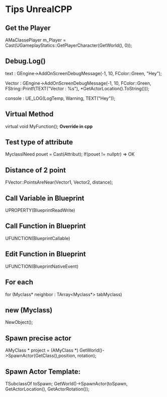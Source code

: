 # Tips  UnrealCPP

## Get the Player 

AMaClassePlayer m_Player = Cast<AMaClassePlayer>(UGameplayStatics::GetPlayerCharacter(GetWorld(), 0));


## Debug.Log()
text : GEngine->AddOnScreenDebugMessage(-1, 10, FColor::Green, "Hey");

Vector : GEngine->AddOnScreenDebugMessage(-1, 10, FColor::Green, FString::Printf(TEXT("Vector : %s"), *GetActorLocation().ToString()));

console : UE_LOG(LogTemp, Warning, TEXT("Hey"));

## Virtual Method
virtual void MyFunction();  **Override in cpp**


## Test type of attribute
MyclassINeed pouet = Cast<MyclassINeed>(Attribut);
If(pouet != nullptr) => OK

## Distance of 2 point

FVector::PointsAreNear(Vector1, Vector2, distance);

## Call Variable in Blueprint

UPROPERTY(BlueprintReadWrite)



## Call Function in Blueprint

UFUNCTION(BlueprintCallable)


## Edit Function in Blueprint

UFUNCTION(BlueprintNativeEvent)


## For each

for (Myclass* neighbor : TArray<Myclass*> tabMyclass)

## new (Myclass)

NewObject<Myclass>();


## Spawn precise actor

AMyClass * project = (AMyClass *) GetWorld()->SpawnActor<AProjectile>(GetClass(),position, rotation);


## Spawn Actor Template:

TSubclassOf<class AActor>  toSpawn;
GetWorld()->SpawnActor<AActor>(toSpawn, GetActorLocation(), GetActorRotation());

